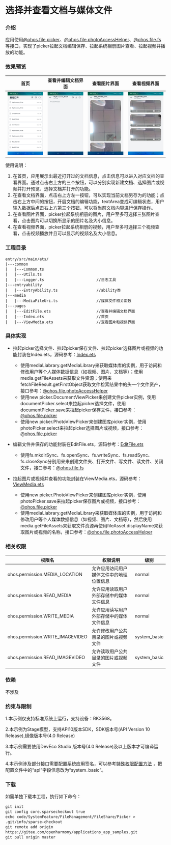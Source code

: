 # 选择并查看文档与媒体文件

### 介绍

应用使用[@ohos.file.picker](https://gitee.com/openharmony/docs/blob/master/zh-cn/application-dev/reference/apis-core-file-kit/js-apis-file-picker.md)、[@ohos.file.photoAccessHelper](https://gitee.com/openharmony/docs/blob/master/zh-cn/application-dev/reference/apis-media-library-kit/js-apis-photoAccessHelper-sys.md)、[@ohos.file.fs](https://gitee.com/openharmony/docs/blob/master/zh-cn/application-dev/reference/apis-core-file-kit/js-apis-file-fs.md) 等接口，实现了picker拉起文档编辑保存、拉起系统相册图片查看、拉起视频并播放的功能。

### 效果预览

| 首页                                 | 查看并编辑文档界面                  | 查看图片界面                           | 查看视频界面                         |
| ------------------------------------ | ----------------------------------- | -------------------------------------- | ------------------------------------ |
| ![](./screenshots/device/Index.jpeg) | ![](./screenshots/device/Edit.jpeg) | ![](./screenshots/device/Picture.jpeg) | ![](./screenshots/device/Video.jpeg) |

 使用说明：

1. 在首页，应用展示出最近打开过的文档信息，点击信息可以进入对应文档的查看界面。通过点击右上方的三个按钮，可以分别实现新建文档、选择图片或视频并打开预览、选择文档并打开的功能。
2. 在查看文档界面，点击右上方左一按钮，可以实现当前文档另存为的功能；点击右上方中间的按钮，开启文档的编辑功能，textArea变成可编辑状态，用户输入数据后点击右上方第三个按钮，可以将当前文档内容进行保存操作。
3. 在查看图片界面，picker拉起系统相册的图片，用户至多可选择三张图片查看，点击图片可以切换所显示的图片名及大小信息。
4. 在查看视频界面，picker拉起系统相册的视频，用户至多可选择三个视频查看，点击视频播放并且可以显示的视频名及大小信息。

### 工程目录

```
entry/src/main/ets/
|---common
|	|---Common.ts
|	|---Utils.ts
|	|---Logger.ts						//日志工具
|---entryability
|	|---EntryAbility.ts					//ability类
|---media
|	|---MediaFileUri.ts					//媒体文件相关函数
|---pages
|	|---EditFile.ets					//查看并编辑文档界面
|	|---Index.ets						//首页
|	|---ViewMedia.ets					//查看图片和视频界面
```

### 具体实现

- 拉起picker选择文件、拉起picker保存文件、拉起picker选择图片或视频的功能封装在Index.ets，源码参考：[Index.ets](entry/src/main/ets/pages/Index.ets)

  * 使用mediaLiabrary.getMediaLibrary来获取媒体库的实例，用于访问和修改用户等个人媒体数据信息（如视频、图片、文档等）；使用media.getFileAssets来获取文件资源；使用来fetchFileResult.getFirstObject获取文件检索结果中的头一个文件资产，接口参考：[@ohos.file.photoAccessHelper](https://gitee.com/openharmony/docs/blob/master/zh-cn/application-dev/reference/apis-media-library-kit/js-apis-photoAccessHelper-sys.md)
  * 使用new picker.DocumentViewPicker来创建文件picker实例，使用documentPicker.select来拉起picker选择文件，使用documentPicker.save来拉起picker保存文件，接口参考：[@ohos.file.picker](https://gitee.com/openharmony/docs/blob/master/zh-cn/application-dev/reference/apis-core-file-kit/js-apis-file-picker.md)
  * 使用new picker.PhotoViewPicker来创建图库picker实例，使用photoPicker.select来拉起picker选择图片或视频，接口参考：[@ohos.file.picker](https://gitee.com/openharmony/docs/blob/master/zh-cn/application-dev/reference/apis-core-file-kit/js-apis-file-picker.md)
- 编辑文件并保存的功能封装在EditFile.ets，源码参考：[EditFile.ets](entry/src/main/ets/pages/EditFile.ets)

  * 使用fs.mkdirSync、fs.openSync、fs.writeSync、fs.readSync、fs.closeSync分别用来来创建文件夹、打开文件、写文件、读文件、关闭文件，接口参考：[@ohos.file.fs](https://gitee.com/openharmony/docs/blob/master/zh-cn/application-dev/reference/apis-core-file-kit/js-apis-file-fs.md)
- 拉起图片或视频并查看的功能封装在ViewMedia.ets，源码参考：[ViewMedia.ets](entry/src/main/ets/pages/ViewMedia.ets)

  * 使用new picker.PhotoViewPicker来创建图库picker实例，使用photoPicker.save来拉起picker保存图片或视频，接口参考：[@ohos.file.picker](https://gitee.com/openharmony/docs/blob/master/zh-cn/application-dev/reference/apis-core-file-kit/js-apis-file-picker.md)
  * 使用mediaLiabrary.getMediaLibrary来获取媒体库的实例，用于访问和修改用户等个人媒体数据信息（如视频、图片、文档等），然后使用media.getFileAssets来获取文件资源再使用fileAsset.displayName来获取图片或视频的名称，接口参考：[@ohos.file.photoAccessHelper](https://gitee.com/openharmony/docs/blob/master/zh-cn/application-dev/reference/apis-media-library-kit/js-apis-photoAccessHelper-sys.md)

### 相关权限

| 权限名                           | 权限说明                                 | 级别         |
| -------------------------------- | ---------------------------------------- | ------------ |
| ohos.permission.MEDIA_LOCATION   | 允许应用访问用户媒体文件中的地理位置信息 | normal       |
| ohos.permission.READ_MEDIA       | 允许应用读取用户外部存储中的媒体文件信息 | normal       |
| ohos.permission.WRITE_MEDIA      | 允许应用读写用户外部存储中的媒体文件信息 | normal       |
| ohos.permission.WRITE_IMAGEVIDEO | 允许修改用户公共目录的图片或视频文件     | system_basic |
| ohos.permission.READ_IMAGEVIDEO  | 允许读取用户公共目录的图片或视频文件     | system_basic |

### 依赖

不涉及

### 约束与限制

1.本示例仅支持标准系统上运行，支持设备：RK3568。

2.本示例为Stage模型，支持API10版本SDK，SDK版本号(API Version 10 Release),镜像版本号(4.0 Release)

3.本示例需要使用DevEco Studio 版本号(4.0 Release)及以上版本才可编译运行。

4.本示例涉及部分接口需要配置系统应用签名，可以参考[特殊权限配置方法](https://gitee.com/openharmony/docs/blob/master/zh-cn/device-dev/subsystems/subsys-app-privilege-config-guide.md) ，把配置文件中的“apl”字段信息改为“system_basic”。

### 下载

如需单独下载本工程，执行如下命令：

```
git init
git config core.sparsecheckout true
echo code/SystemFeature/FileManagement/FileShare/Picker > .git/info/sparse-checkout
git remote add origin https://gitee.com/openharmony/applications_app_samples.git
git pull origin master
```

